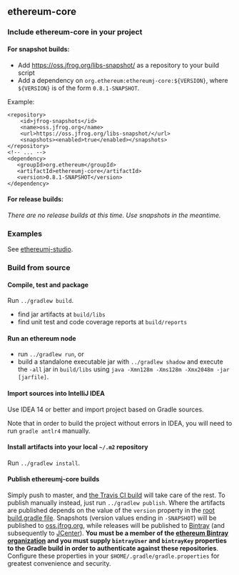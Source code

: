 
## ethereum-core

### Include ethereum-core in your project

#### For snapshot builds:

 - Add https://oss.jfrog.org/libs-snapshot/ as a repository to your build script
 - Add a dependency on `org.ethereum:ethereumj-core:${VERSION}`, where `${VERSION}` is of the form `0.8.1-SNAPSHOT`.

Example:

    <repository>
        <id>jfrog-snapshots</id>
        <name>oss.jfrog.org</name>
        <url>https://oss.jfrog.org/libs-snapshot/</url>
        <snapshots><enabled>true</enabled></snapshots>
    </repository>
    <!-- ... -->
    <dependency>
       <groupId>org.ethereum</groupId>
       <artifactId>ethereumj-core</artifactId>
       <version>0.8.1-SNAPSHOT</version>
    </dependency>

#### For release builds:

_There are no release builds at this time. Use snapshots in the meantime._


### Examples

See [ethereumj-studio](../ethereumj-studio).


### Build from source

#### Compile, test and package

Run `../gradlew build`.

 - find jar artifacts at `build/libs`
 - find unit test and code coverage reports at `build/reports`

#### Run an ethereum node

 - run `../gradlew run`, or
 - build a standalone executable jar with `../gradlew shadow` and execute the `-all` jar in `build/libs` using `java -Xmn128m -Xms128m -Xmx2048m -jar [jarfile]`.

#### Import sources into IntelliJ IDEA

Use IDEA 14 or better and import project based on Gradle sources.

Note that in order to build the project without errors in IDEA, you will need to run `gradle antlr4` manually.

#### Install artifacts into your local `~/.m2` repository

Run `../gradlew install`.

#### Publish ethereumj-core builds

Simply push to master, and [the Travis CI build](https://travis-ci.org/ethereum/ethereumj) will take care of the rest. To publish manually instead, just run `../gradlew publish`. Where the artifacts are published depends on the value of the `version` property in the [root build.gradle file](../build.gradle). Snapshots (version values ending in `-SNAPSHOT`) will be published to [oss.jfrog.org](https://oss.jfrog.org/libs-snapshot/org/ethereum/), while releases will be published to [Bintray](https://bintray.com/ethereum/maven/org.ethereum/) (and subsequently to [JCenter](http://jcenter.bintray.com/org/ethereum/)). **You must be a member of the [ethereum Bintray organization](https://bintray.com/ethereum) and you must supply `bintrayUser` and `bintrayKey` properties to the Gradle build in order to authenticate against these repositories**. Configure these properties in your `$HOME/.gradle/gradle.properties` for greatest convenience and security.
